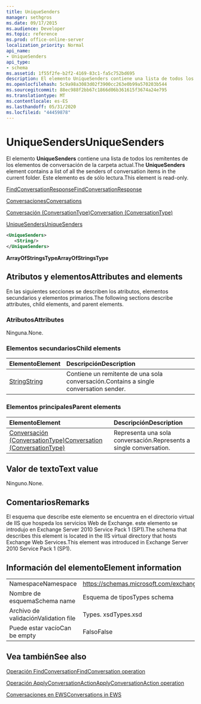 ```yaml
---
title: UniqueSenders
manager: sethgros
ms.date: 09/17/2015
ms.audience: Developer
ms.topic: reference
ms.prod: office-online-server
localization_priority: Normal
api_name:
- UniqueSenders
api_type:
- schema
ms.assetid: 1f55f2fe-b2f2-4169-83c1-fa5c752bd695
description: El elemento UniqueSenders contiene una lista de todos los remitentes de los elementos de conversación de la carpeta actual. Este elemento es de sólo lectura.
ms.openlocfilehash: 5c9a98a3083d02f3900cc263e0b99a570203b544
ms.sourcegitcommit: 88ec988f2bb67c1866d06b361615f3674a24e795
ms.translationtype: MT
ms.contentlocale: es-ES
ms.lasthandoff: 05/31/2020
ms.locfileid: "44459878"
---
```

# <a name="uniquesenders"></a><span data-ttu-id="f9bc0-104">UniqueSenders</span><span class="sxs-lookup"><span data-stu-id="f9bc0-104">UniqueSenders</span></span>

<span data-ttu-id="f9bc0-105">El elemento **UniqueSenders** contiene una lista de todos los remitentes de los elementos de conversación de la carpeta actual.</span><span class="sxs-lookup"><span data-stu-id="f9bc0-105">The **UniqueSenders** element contains a list of all the senders of conversation items in the current folder.</span></span> <span data-ttu-id="f9bc0-106">Este elemento es de sólo lectura.</span><span class="sxs-lookup"><span data-stu-id="f9bc0-106">This element is read-only.</span></span> 
  
[<span data-ttu-id="f9bc0-107">FindConversationResponse</span><span class="sxs-lookup"><span data-stu-id="f9bc0-107">FindConversationResponse</span></span>](findconversationresponse.md)
  
[<span data-ttu-id="f9bc0-108">Conversaciones</span><span class="sxs-lookup"><span data-stu-id="f9bc0-108">Conversations</span></span>](conversations-ex15websvcsotherref.md)
  
[<span data-ttu-id="f9bc0-109">Conversación (ConversationType)</span><span class="sxs-lookup"><span data-stu-id="f9bc0-109">Conversation (ConversationType)</span></span>](conversation-conversationtype.md)
  
[<span data-ttu-id="f9bc0-110">UniqueSenders</span><span class="sxs-lookup"><span data-stu-id="f9bc0-110">UniqueSenders</span></span>](uniquesenders.md)
  
```XML
<UniqueSenders>
   <String/>
</UniqueSenders>
```

 <span data-ttu-id="f9bc0-111">**ArrayOfStringsType**</span><span class="sxs-lookup"><span data-stu-id="f9bc0-111">**ArrayOfStringsType**</span></span>
## <a name="attributes-and-elements"></a><span data-ttu-id="f9bc0-112">Atributos y elementos</span><span class="sxs-lookup"><span data-stu-id="f9bc0-112">Attributes and elements</span></span>

<span data-ttu-id="f9bc0-113">En las siguientes secciones se describen los atributos, elementos secundarios y elementos primarios.</span><span class="sxs-lookup"><span data-stu-id="f9bc0-113">The following sections describe attributes, child elements, and parent elements.</span></span>
  
### <a name="attributes"></a><span data-ttu-id="f9bc0-114">Atributos</span><span class="sxs-lookup"><span data-stu-id="f9bc0-114">Attributes</span></span>

<span data-ttu-id="f9bc0-115">Ninguna.</span><span class="sxs-lookup"><span data-stu-id="f9bc0-115">None.</span></span>
  
### <a name="child-elements"></a><span data-ttu-id="f9bc0-116">Elementos secundarios</span><span class="sxs-lookup"><span data-stu-id="f9bc0-116">Child elements</span></span>

|<span data-ttu-id="f9bc0-117">**Elemento**</span><span class="sxs-lookup"><span data-stu-id="f9bc0-117">**Element**</span></span>|<span data-ttu-id="f9bc0-118">**Descripción**</span><span class="sxs-lookup"><span data-stu-id="f9bc0-118">**Description**</span></span>|
|:-----|:-----|
|[<span data-ttu-id="f9bc0-119">String</span><span class="sxs-lookup"><span data-stu-id="f9bc0-119">String</span></span>](string.md) <br/> |<span data-ttu-id="f9bc0-120">Contiene un remitente de una sola conversación.</span><span class="sxs-lookup"><span data-stu-id="f9bc0-120">Contains a single conversation sender.</span></span>  <br/> |
   
### <a name="parent-elements"></a><span data-ttu-id="f9bc0-121">Elementos principales</span><span class="sxs-lookup"><span data-stu-id="f9bc0-121">Parent elements</span></span>

|<span data-ttu-id="f9bc0-122">**Elemento**</span><span class="sxs-lookup"><span data-stu-id="f9bc0-122">**Element**</span></span>|<span data-ttu-id="f9bc0-123">**Descripción**</span><span class="sxs-lookup"><span data-stu-id="f9bc0-123">**Description**</span></span>|
|:-----|:-----|
|[<span data-ttu-id="f9bc0-124">Conversación (ConversationType)</span><span class="sxs-lookup"><span data-stu-id="f9bc0-124">Conversation (ConversationType)</span></span>](conversation-conversationtype.md) <br/> |<span data-ttu-id="f9bc0-125">Representa una sola conversación.</span><span class="sxs-lookup"><span data-stu-id="f9bc0-125">Represents a single conversation.</span></span>  <br/> |
   
## <a name="text-value"></a><span data-ttu-id="f9bc0-126">Valor de texto</span><span class="sxs-lookup"><span data-stu-id="f9bc0-126">Text value</span></span>

<span data-ttu-id="f9bc0-127">Ninguno.</span><span class="sxs-lookup"><span data-stu-id="f9bc0-127">None.</span></span>
  
## <a name="remarks"></a><span data-ttu-id="f9bc0-128">Comentarios</span><span class="sxs-lookup"><span data-stu-id="f9bc0-128">Remarks</span></span>

<span data-ttu-id="f9bc0-129">El esquema que describe este elemento se encuentra en el directorio virtual de IIS que hospeda los servicios Web de Exchange. este elemento se introdujo en Exchange Server 2010 Service Pack 1 (SP1).</span><span class="sxs-lookup"><span data-stu-id="f9bc0-129">The schema that describes this element is located in the IIS virtual directory that hosts Exchange Web Services.This element was introduced in Exchange Server 2010 Service Pack 1 (SP1).</span></span>
  
## <a name="element-information"></a><span data-ttu-id="f9bc0-130">Información del elemento</span><span class="sxs-lookup"><span data-stu-id="f9bc0-130">Element information</span></span>

|||
|:-----|:-----|
|<span data-ttu-id="f9bc0-131">Namespace</span><span class="sxs-lookup"><span data-stu-id="f9bc0-131">Namespace</span></span>  <br/> |https://schemas.microsoft.com/exchange/services/2006/types  <br/> |
|<span data-ttu-id="f9bc0-132">Nombre de esquema</span><span class="sxs-lookup"><span data-stu-id="f9bc0-132">Schema name</span></span>  <br/> |<span data-ttu-id="f9bc0-133">Esquema de tipos</span><span class="sxs-lookup"><span data-stu-id="f9bc0-133">Types schema</span></span>  <br/> |
|<span data-ttu-id="f9bc0-134">Archivo de validación</span><span class="sxs-lookup"><span data-stu-id="f9bc0-134">Validation file</span></span>  <br/> |<span data-ttu-id="f9bc0-135">Types. xsd</span><span class="sxs-lookup"><span data-stu-id="f9bc0-135">Types.xsd</span></span>  <br/> |
|<span data-ttu-id="f9bc0-136">Puede estar vacío</span><span class="sxs-lookup"><span data-stu-id="f9bc0-136">Can be empty</span></span>  <br/> |<span data-ttu-id="f9bc0-137">Falso</span><span class="sxs-lookup"><span data-stu-id="f9bc0-137">False</span></span>  <br/> |
   
## <a name="see-also"></a><span data-ttu-id="f9bc0-138">Vea también</span><span class="sxs-lookup"><span data-stu-id="f9bc0-138">See also</span></span>



[<span data-ttu-id="f9bc0-139">Operación FindConversation</span><span class="sxs-lookup"><span data-stu-id="f9bc0-139">FindConversation operation</span></span>](findconversation-operation.md)
  
[<span data-ttu-id="f9bc0-140">Operación ApplyConversationAction</span><span class="sxs-lookup"><span data-stu-id="f9bc0-140">ApplyConversationAction operation</span></span>](applyconversationaction-operation.md)


[<span data-ttu-id="f9bc0-141">Conversaciones en EWS</span><span class="sxs-lookup"><span data-stu-id="f9bc0-141">Conversations in EWS</span></span>](https://msdn.microsoft.com/library/91e64629-db6c-4c94-9dcb-d386232e8467%28Office.15%29.aspx)

